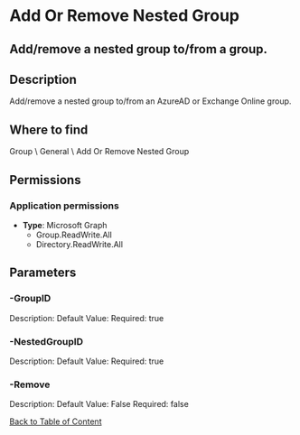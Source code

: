 # Add Or Remove Nested Group

## Add/remove a nested group to/from a group.

## Description
Add/remove a nested group to/from an AzureAD or Exchange Online group.

## Where to find
Group \ General \ Add Or Remove Nested Group

## Permissions
### Application permissions
- **Type**: Microsoft Graph
  - Group.ReadWrite.All
  - Directory.ReadWrite.All


## Parameters
### -GroupID
Description: 
Default Value: 
Required: true

### -NestedGroupID
Description: 
Default Value: 
Required: true

### -Remove
Description: 
Default Value: False
Required: false


[Back to Table of Content](../../../README.md)

